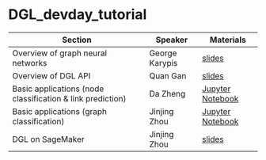 # DGL_devday_tutorial

| Section | Speaker | Materials |
|-----------------------------------|----------------|------------|
| Overview of graph neural networks | George Karypis | [slides](https://github.com/zheng-da/DGL_devday_tutorial/blob/master/AWS%20Dev%20Day_PPT%202019.pptx) |
| Overview of DGL API | Quan Gan | [slides](https://github.com/zheng-da/DGL_devday_tutorial/blob/master/intro/slides.pdf) |
| Basic applications (node classification & link prediction) | Da Zheng | [Jupyter Notebook](https://github.com/zheng-da/DGL_devday_tutorial/blob/master/BasicTasks.ipynb) |
| Basic applications (graph classification) | Jinjing Zhou | [Jupyter Notebook](https://github.com/zheng-da/DGL_devday_tutorial/blob/master/graph_classification_tutorial.ipynb) |
| DGL on SageMaker | Jinjing Zhou | [slides](https://github.com/zheng-da/DGL_devday_tutorial/blob/master/asset/sagemaker.pptx) |
